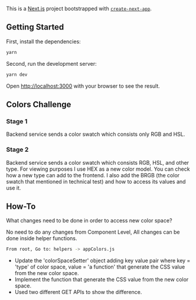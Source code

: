 This is a [Next.js](https://nextjs.org/) project bootstrapped with [`create-next-app`](https://github.com/vercel/next.js/tree/canary/packages/create-next-app).

## Getting Started

First, install the dependencies:

```bash
yarn
```

Second, run the development server:

```bash
yarn dev
```

Open [http://localhost:3000](http://localhost:3000) with your browser to see the result.

## Colors Challenge

### Stage 1

Backend service sends a color swatch which consists only RGB and HSL.

### Stage 2

Backend service sends a color swatch which consists RGB, HSL, and other type. For viewing purposes I use HEX as a new color model. You can check how a new type can add to the frontend. I also add the BRGB (the color swatch that mentioned in technical test) and how to access its values and use it.

## How-To

What changes need to be done in order to access new color space?

No need to do any changes from Component Level, All changes can be done inside helper functions.

```bash
From root, Go to: helpers -> appColors.js
```

- Update the 'colorSpaceSetter' object adding key value pair where key = 'type' of color space, value = 'a function' that generate the
  CSS value from the new color space.
- Implement the function that generate the CSS value from the new color space.
- Used two different GET APIs to show the difference.
